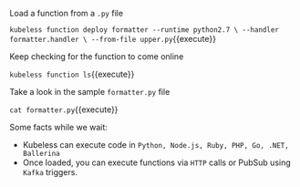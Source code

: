 Load a function from a `.py` file

`kubeless function deploy formatter --runtime python2.7 \
                              --handler formatter.handler \
                              --from-file upper.py`{{execute}}

Keep checking for the function to come online

`kubeless function ls`{{execute}}

Take a look in the sample `formatter.py` file

`cat formatter.py`{{execute}}

Some facts while we wait: 

- Kubeless can execute code in `Python, Node.js, Ruby, PHP, Go, .NET, Ballerina`
- Once loaded, you can execute functions via `HTTP` calls or PubSub using `Kafka` triggers.